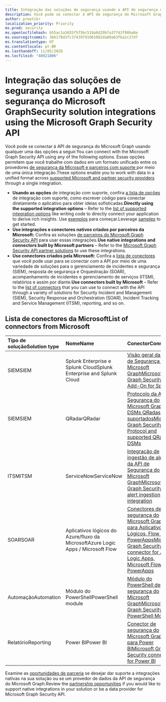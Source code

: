```yaml
---
title: Integração das soluções de segurança usando a API de segurança do Microsoft Graph
description: Você pode se conectar à API de segurança do Microsoft Graph usando qualquer uma das opções descritas neste artigo. Essas opções permitem que você trabalhe com dados em um formato unificado entre os provedores de segurança da Microsoft e parceiros com suporte por meio de uma única integração.
author: preetikr
localization_priority: Priority
ms.prod: security
ms.openlocfilehash: b55ac1a3655f5f5bc518a8d29bfa37f43f98ba0e
ms.sourcegitcommit: 366178d3fc37439791061082da80a63fba2c27df
ms.translationtype: HT
ms.contentlocale: pt-BR
ms.lasthandoff: 11/05/2020
ms.locfileid: "48921806"
---
```

# <a name="security-solution-integrations-using-the-microsoft-graph-security-api"></a><span data-ttu-id="1dee9-104">Integração das soluções de segurança usando a API de segurança do Microsoft Graph</span><span class="sxs-lookup"><span data-stu-id="1dee9-104">Security solution integrations using the Microsoft Graph Security API</span></span>

<span data-ttu-id="1dee9-105">Você pode se conectar à API de segurança do Microsoft Graph usando qualquer uma das opções a seguir.</span><span class="sxs-lookup"><span data-stu-id="1dee9-105">You can connect with the Microsoft Graph Security API using any of the following options.</span></span> <span data-ttu-id="1dee9-106">Essas opções permitem que você trabalhe com dados em um formato unificado entre os provedores [de segurança da Microsoft e parceiros com suporte ](/graph/api/resources/security-api-overview#alerts) por meio de uma única integração.</span><span class="sxs-lookup"><span data-stu-id="1dee9-106">These options enable you to work with data in a unified format across [supported Microsoft and partner security providers](/graph/api/resources/security-api-overview#alerts) through a single integration.</span></span>

- <span data-ttu-id="1dee9-107">**Usando as opções** de integração com suporte, confira [a lista de opções](./security-concept-overview.md#why-use-the-microsoft-graph-security-api) de integração com suporte, como escrever código para conectar diretamente o aplicativo para obter ideias sofisticadas.</span><span class="sxs-lookup"><span data-stu-id="1dee9-107">**Directly using the supported integration options** – Refer to the [list of supported integration options](./security-concept-overview.md#why-use-the-microsoft-graph-security-api) like writing code to directly connect your application to derive rich insights.</span></span> <span data-ttu-id="1dee9-108">Use [exemplos](https://aka.ms/graphsecurityapicode) para começar.</span><span class="sxs-lookup"><span data-stu-id="1dee9-108">Leverage [samples](https://aka.ms/graphsecurityapicode) to get started.</span></span>
- <span data-ttu-id="1dee9-109">**Use integrações e conectores nativos criados por parceiros da Microsoft:** Confira as soluções [de parceiros do Microsoft Graph Security API](https://aka.ms/graphsecuritypartnerships) para usar essas integrações.</span><span class="sxs-lookup"><span data-stu-id="1dee9-109">**Use native integrations and connectors built by Microsoft partners** – Refer to the [Microsoft Graph Security API partner solutions](https://aka.ms/graphsecuritypartnerships) to use these integrations.</span></span>  
- <span data-ttu-id="1dee9-110">**Use conectores criados pela Microsoft:** Confira a [ lista de conectores](#list-of-connectors-from-microsoft) que você pode usar para se conectar com a API por meio de uma variedade de soluções para o gerenciamento de incidentes e segurança (SIEM), resposta de segurança e Orquestração (SOAR), acompanhamento de incidentes e gerenciamento de serviços (ITSM), relatórios e assim por diante.</span><span class="sxs-lookup"><span data-stu-id="1dee9-110">**Use connectors built by Microsoft** – Refer to the [list of connectors](#list-of-connectors-from-microsoft) that you can use to connect with the API through a variety of solutions for Security Incident and Management (SIEM), Security Response and Orchestration (SOAR), Incident Tracking and Service Management (ITSM), reporting, and so on.</span></span>  

## <a name="list-of-connectors-from-microsoft"></a><span data-ttu-id="1dee9-111">Lista de conectores da Microsoft</span><span class="sxs-lookup"><span data-stu-id="1dee9-111">List of connectors from Microsoft</span></span>

| <span data-ttu-id="1dee9-112">Tipo de solução</span><span class="sxs-lookup"><span data-stu-id="1dee9-112">Solution type</span></span> | <span data-ttu-id="1dee9-113">Nome</span><span class="sxs-lookup"><span data-stu-id="1dee9-113">Name</span></span> | <span data-ttu-id="1dee9-114">Conector</span><span class="sxs-lookup"><span data-stu-id="1dee9-114">Connector</span></span> | <span data-ttu-id="1dee9-115">Comunicado</span><span class="sxs-lookup"><span data-stu-id="1dee9-115">Announcement</span></span> |
|:-----|:--------|:--------|:----------|
| <span data-ttu-id="1dee9-116">SIEM</span><span class="sxs-lookup"><span data-stu-id="1dee9-116">SIEM</span></span> |<span data-ttu-id="1dee9-117">Splunk Enterprise e Splunk Cloud</span><span class="sxs-lookup"><span data-stu-id="1dee9-117">Splunk Enterprise and Splunk Cloud</span></span>|[<span data-ttu-id="1dee9-118">Visão geral da API de Segurança do Microsoft Graph</span><span class="sxs-lookup"><span data-stu-id="1dee9-118">Microsoft Graph Security API Add-On for Splunk</span></span>](https://aka.ms/graphsecuritysplunkaddon) | [<span data-ttu-id="1dee9-119">Postagem no blog</span><span class="sxs-lookup"><span data-stu-id="1dee9-119">Blog post</span></span>](https://aka.ms/graphsecuritysplunkaddonblogpost)<br>[<span data-ttu-id="1dee9-120">Postagem no blog Splunk na nuvem</span><span class="sxs-lookup"><span data-stu-id="1dee9-120">Splunk on Cloud blog post</span></span>](https://aka.ms/graphsecuritysplunkcloudblogpost)|
| <span data-ttu-id="1dee9-121">SIEM</span><span class="sxs-lookup"><span data-stu-id="1dee9-121">SIEM</span></span> |<span data-ttu-id="1dee9-122">QRadar</span><span class="sxs-lookup"><span data-stu-id="1dee9-122">QRadar</span></span>|[<span data-ttu-id="1dee9-123">Protocolo da API de Segurança do Microsoft Graph e DSMs QRadas suportados</span><span class="sxs-lookup"><span data-stu-id="1dee9-123">Microsoft Graph Security API Protocol and supported QRadar DSMs</span></span>](https://www.ibm.com/support/knowledgecenter/SS42VS_DSM/com.ibm.dsm.doc/c_logsource_Microsoft_Graph_Security_protocol.html)| - |
| <span data-ttu-id="1dee9-124">ITSM</span><span class="sxs-lookup"><span data-stu-id="1dee9-124">ITSM</span></span> |<span data-ttu-id="1dee9-125">ServiceNow</span><span class="sxs-lookup"><span data-stu-id="1dee9-125">ServiceNow</span></span>|[<span data-ttu-id="1dee9-126">Integração de ingestão de alertas da API de Segurança do Microsoft Graph</span><span class="sxs-lookup"><span data-stu-id="1dee9-126">Microsoft Graph Security API alert ingestion integration</span></span>](https://docs.servicenow.com/bundle/orlando-security-management/page/product/secops-integration-sir/secops-integration-ms-graph/concept/ms-graph-about.html)| - |
| <span data-ttu-id="1dee9-127">SOAR</span><span class="sxs-lookup"><span data-stu-id="1dee9-127">SOAR</span></span> | <span data-ttu-id="1dee9-128">Aplicativos lógicos do Azure/fluxo da Microsoft</span><span class="sxs-lookup"><span data-stu-id="1dee9-128">Azure Logic Apps / Microsoft Flow</span></span> | [<span data-ttu-id="1dee9-129">Conectores de segurança do Microsoft Graph para Aplicativos Lógicos, Flow e PowerApps</span><span class="sxs-lookup"><span data-stu-id="1dee9-129">Microsoft Graph Security connector for Azure Logic Apps, Microsoft Flow and PowerApps</span></span>](/azure/connectors/connectors-integrate-security-operations-create-api-microsoft-graph-security) | [<span data-ttu-id="1dee9-130">Postagem no blog</span><span class="sxs-lookup"><span data-stu-id="1dee9-130">Blog post</span></span>](https://aka.ms/graphsecurityconnectorsblogpost) |
| <span data-ttu-id="1dee9-131">Automação</span><span class="sxs-lookup"><span data-stu-id="1dee9-131">Automation</span></span> | <span data-ttu-id="1dee9-132">Módulo do PowerShell</span><span class="sxs-lookup"><span data-stu-id="1dee9-132">PowerShell module</span></span> | [<span data-ttu-id="1dee9-133">Módulo do PowerShell de segurança do Microsoft Graph</span><span class="sxs-lookup"><span data-stu-id="1dee9-133">Microsoft Graph Security PowerShell Module</span></span>](https://aka.ms/graphsecuritypowershellmodule) | [<span data-ttu-id="1dee9-134">Postagem no blog</span><span class="sxs-lookup"><span data-stu-id="1dee9-134">Blog post</span></span>](https://aka.ms/graphsecuritypowershellmodulepost) |
| <span data-ttu-id="1dee9-135">Relatório</span><span class="sxs-lookup"><span data-stu-id="1dee9-135">Reporting</span></span> | <span data-ttu-id="1dee9-136">Power BI</span><span class="sxs-lookup"><span data-stu-id="1dee9-136">Power BI</span></span> | [<span data-ttu-id="1dee9-137">Conector de segurança do Microsoft Graph para Power BI</span><span class="sxs-lookup"><span data-stu-id="1dee9-137">Microsoft Graph Security connector for Power BI</span></span>](/power-bi/connect-data/desktop-connect-graph-security) | [<span data-ttu-id="1dee9-138">Postagem no blog</span><span class="sxs-lookup"><span data-stu-id="1dee9-138">Blog post</span></span>](https://aka.ms/graphsecuritypowerbiconnectorblogpost) |

<span data-ttu-id="1dee9-139">Examine as [oportunidades de parceria](./security-partner-overview.md) se desejar dar suporte a integrações nativas na sua solução ou se um provedor de dados da API de segurança do Microsoft Graph.</span><span class="sxs-lookup"><span data-stu-id="1dee9-139">Review the [partnership opportunities](./security-partner-overview.md) if you would like to support native integrations in your solution or be a data provider for Microsoft Graph Security API.</span></span>